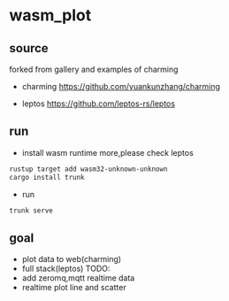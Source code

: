 # wasm_plot

## source
forked from gallery and examples of charming

* charming
https://github.com/yuankunzhang/charming

* leptos
https://github.com/leptos-rs/leptos

## run 
 
* install wasm runtime 
more,please check leptos 
```sh
rustup target add wasm32-unknown-unknown
cargo install trunk
```
* run
```sh
trunk serve
```
## goal

* plot data to web(charming)
* full stack(leptos)
TODO:
* add zeromq,mqtt realtime data
* realtime plot line and scatter
